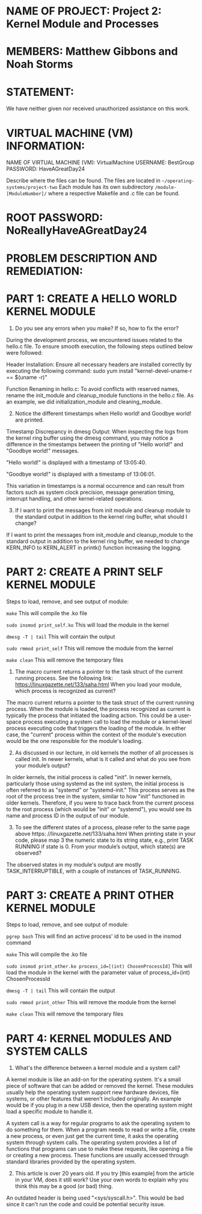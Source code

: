 NAME OF PROJECT: Project 2: Kernel Module and Processes
================

MEMBERS: Matthew Gibbons and Noah Storms
========

STATEMENT:
==========
We have neither given nor received unauthorized assistance on this work.

VIRTUAL MACHINE (VM) INFORMATION:
=================================
NAME OF VIRTUAL MACHINE (VM): VirtualMachine
USERNAME: BestGroup
PASSWORD: HaveAGreatDay24

Describe where the files can be found.
The files are located in `~/operating-systems/project-two`
Each module has its own subdirectory `/module-[ModuleNumber]/` where a respective Makefile and .c file can be found.

ROOT PASSWORD: NoReallyHaveAGreatDay24
==============

PROBLEM DESCRIPTION AND REMEDIATION:
====================================
PART 1: CREATE A HELLO WORLD KERNEL MODULE
==========================================
1. Do you see any errors when you make? If so, how to fix the error?

During the development process, we encountered issues related to the hello.c file. To ensure smooth execution, the following steps outlined below were followed:

Header Installation:
Ensure all necessary headers are installed correctly by executing the following command:
sudo yum install "kernel-devel-uname-r == $(uname -r)"

Function Renaming in hello.c:
To avoid conflicts with reserved names, rename the init_module and cleanup_module functions in the hello.c file. As an example, we did initialization_module and cleaning_module.

2. Notice the different timestamps when Hello world! and Goodbye world! are printed.

Timestamp Discrepancy in dmesg Output:
When inspecting the logs from the kernel ring buffer using the dmesg command, you may notice a difference in the timestamps between the printing of "Hello world!" and "Goodbye world!" messages.

"Hello world!" is displayed with a timestamp of 13:05:40.

"Goodbye world!" is displayed with a timestamp of 13:06:01.

This variation in timestamps is a normal occurrence and can result from factors such as system clock precision, message generation timing, interrupt handling, and other kernel-related operations.

3. If I want to print the messages from init module and cleanup module to the standard output in addition to the kernel ring buffer, what should I change?

If I want to print the messages from init_module and cleanup_module to the standard output in addition to the kernel ring buffer, we needed to change KERN_INFO to KERN_ALERT in printk() function increasing the logging.

PART 2: CREATE A PRINT SELF KERNEL MODULE 
=========================================
Steps to load, remove, and see output of module:

`make` This will compile the .ko file

`sudo insmod print_self.ko` This will load the module in the kernel

`dmesg -T | tail` This will contain the output

`sudo rmmod print_self` This will remove the module from the kernel

`make clean` This will remove the temporary files

1. The macro current returns a pointer to the task struct of the current running process. See the following link: https://linuxgazette.net/133/saha.html When you load your module, which process is recognized as current?

The macro current returns a pointer to the task struct of the current running process. When the module is loaded, the process recognized as current is typically the process that initiated the loading action. This could be a user-space process executing a system call to load the module or a kernel-level process executing code that triggers the loading of the module. In either case, the "current" process within the context of the module's execution would be the one responsible for the module's loading.

2. As discussed in our lecture, in old kernels the mother of all processes is called init. In newer kernels, what is it called and what do you see from your module’s output?

In older kernels, the initial process is called "init". In newer kernels, particularly those using systemd as the init system, the initial process is often referred to as "systemd" or "systemd-init." This process serves as the root of the process tree in the system, similar to how "init" functioned in older kernels. Therefore, if you were to trace back from the current process to the root process (which would be "init" or "systemd"), you would see its name and process ID in the output of our module.

3. To see the different states of a process, please refer to the same page above https: //linuxgazette.net/133/saha.html When printing state in your code, please map 3 the numeric state to its string state, e.g., print TASK RUNNING if state is 0. From your module’s output, which state(s) are observed?

The observed states in my module's output are mostly TASK_INTERRUPTIBLE, with a couple of instances of TASK_RUNNING.


PART 3: CREATE A PRINT OTHER KERNEL MODULE
==========================================
Steps to load, remove, and see output of module:

`pgrep bash` This will find an active process' id to be used in the insmod command

`make` This will compile the .ko file

`sudo insmod print_other.ko process_id=[(int) ChosenProcessId]` This will load the module in the kernel with the parameter value of process_id=(int) ChosenProcessId

`dmesg -T | tail` This will contain the output

`sudo rmmod print_other` This will remove the module from the kernel

`make clean` This will remove the temporary files

PART 4: KERNEL MODULES AND SYSTEM CALLS
========================================
1. What's the difference between a kernel module and a system call?

A kernel module is like an add-on for the operating system. It's a small piece of software that can be added or removed the kernel. These modules usually help the operating system support new hardware devices, file systems, or other features that weren't included originally. An example would be if you plug in a new USB device, then the operating system might load a specific module to handle it.

A system call is a way for regular programs to ask the operating system to do something for them. When a program needs to read or write a file, create a new process, or even just get the current time, it asks the operating system through system calls. The operating system provides a list of functions that programs can use to make these requests, like opening a file or creating a new process. These functions are usually accessed through standard libraries provided by the operating system.

2. This article is over 20 years old. If you try [this example] from the article in your VM, does it still work? Use your own words to explain why you think this may be a good (or bad) thing.

An outdated header is being used "<sys/syscall.h>". This would be bad since it can't run the code and could be potential security issue.
